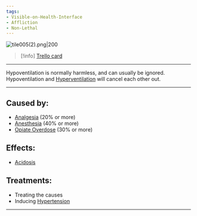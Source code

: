 ```yaml
---
tags:
- Visible-on-Health-Interface
- Affliction
- Non-Lethal
---
```


![tile005(2).png\|200](/Lungs/Hypoventilation%20-%20Attachments/6718845db30472d958dd7a5d.png)

> [!info] [Trello card](https://trello.com/c/52y70NBI/7-hypoventilation)

---

Hypoventilation is normally harmless, and can usually be ignored. Hypoventilation and [Hyperventilation](Hyperventilation.md) will cancel each other out.

---

## Caused by:

- [Analgesia](../Torso/Analgesia.md) (20% or more)
- [Anesthesia](../Torso/Anesthesia.md) (40% or more)
- [Opiate Overdose](../Head_Brain/Opiate%20Overdose.md) (30% or more)

## Effects:

- [Acidosis](../Blood/Acidosis.md)

## Treatments:

- Treating the causes
- Inducing [Hypertension](../Blood/Hypertension.md)

---

